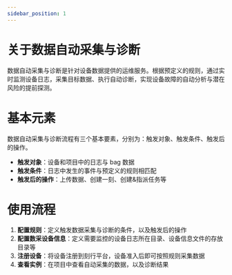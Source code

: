 ```yaml
---
sidebar_position: 1
---
```


# 关于数据自动采集与诊断

数据自动采集与诊断是针对设备数据提供的运维服务。根据预定义的规则，通过实时监测设备日志，采集目标数据、执行自动诊断，实现设备故障的自动分析与潜在风险的提前探测。

# 基本元素

数据自动采集与诊断流程有三个基本要素，分别为：触发对象、触发条件、触发后的操作。

- **触发对象**：设备和项目中的日志与 bag 数据
- **触发条件**：日志中发生的事件与预定义的规则相匹配
- **触发后的操作**：上传数据、创建一刻、创建&指派任务等

# 使用流程

1. **配置规则**：定义触发数据采集与诊断的条件，以及触发后的操作
2. **配置数采设备信息**：定义需要监控的设备日志所在目录、设备信息文件的存放目录等
3. **注册设备**：将设备注册到刻行平台，设备准入后即可按照规则采集数据
4. **查看实例**：在项目中查看自动采集的数据，以及诊断结果
